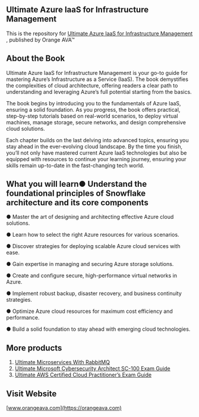 ## Ultimate Azure IaaS for Infrastructure Management


This is the repository for [Ultimate Azure IaaS for Infrastructure Management
](https://orangeava.com/products/ultimate-azure-iaas-for-infrastructure-management), published by Orange AVA™


## About the Book
Ultimate Azure IaaS for Infrastructure Management is your go-to guide for mastering Azure’s Infrastructure as a Service (IaaS). The book demystifies the complexities of cloud architecture, offering readers a clear path to understanding and leveraging Azure’s full potential starting from the basics. 

The book begins by introducing you to the fundamentals of Azure IaaS, ensuring a solid foundation. As you progress, the book offers practical, step-by-step tutorials based on real-world scenarios, to deploy virtual machines, manage storage, secure networks, and design comprehensive cloud solutions. 

Each chapter builds on the last delving into advanced topics, ensuring you stay ahead in the ever-evolving cloud landscape. By the time you finish, you’ll not only have mastered current Azure IaaS technologies but also be equipped with resources to continue your learning journey, ensuring your skills remain up-to-date in the fast-changing tech world.


## What you will learn●  Understand the foundational principles of Snowflake architecture and its core components
●  Master the art of designing and architecting effective Azure cloud solutions. 

●  Learn how to select the right Azure resources for various scenarios. 

●  Discover strategies for deploying scalable Azure cloud services with ease. 

●  Gain expertise in managing and securing Azure storage solutions. 

●  Create and configure secure, high-performance virtual networks in Azure. 

●  Implement robust backup, disaster recovery, and business continuity strategies. 

●  Optimize Azure cloud resources for maximum cost efficiency and performance. 

●  Build a solid foundation to stay ahead with emerging cloud technologies.


## More products

1. [Ultimate Microservices With RabbitMQ](https://orangeava.com/products/ultimate-microservices-with-rabbitmq)
2. [Ultimate Microsoft Cybersecurity Architect SC-100 Exam Guide](https://orangeava.com/products/ultimate-microsoft-cybersecurity-architect-sc-100-exam-guide)
3. [Ultimate AWS Certified Cloud Practitioner’s Exam Guide](https://orangeava.com/products/ultimate-aws-certified-cloud-practitioner-s-exam-guide)

## Visit Website 
[www.orangeava.com](https://orangeava.com)
